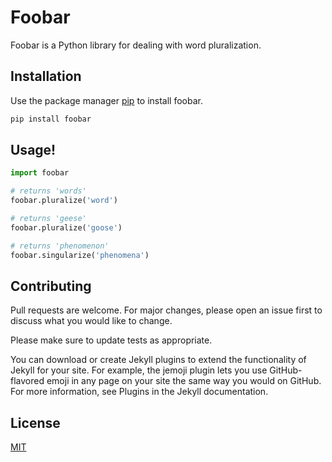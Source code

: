 # Foobar

Foobar is a Python library for dealing with word pluralization.

## Installation

Use the package manager [pip](https://pip.pypa.io/en/stable/) to install foobar.

```bash
pip install foobar
```

## Usage!

```python
import foobar

# returns 'words'
foobar.pluralize('word')

# returns 'geese'
foobar.pluralize('goose')

# returns 'phenomenon'
foobar.singularize('phenomena')
```

## Contributing

Pull requests are welcome. For major changes, please open an issue first
to discuss what you would like to change.

Please make sure to update tests as appropriate.

You can download or create Jekyll plugins to extend the functionality of Jekyll for your site. For example, the jemoji plugin lets you use GitHub-flavored emoji in any page on your site the same way you would on GitHub. For more information, see Plugins in the Jekyll documentation.

## License

[MIT](https://choosealicense.com/licenses/mit/)
